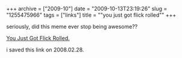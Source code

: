 +++
archive = ["2009-10"]
date = "2009-10-13T23:19:26"
slug = "1255475966"
tags = ["links"]
title = "\"you just got flick rolled\""
+++

seriously, did this meme ever stop being awesome??

[You Just Got Flick Rolled.][1]

i saved this link on 2008.02.28.

[1]: http://www.flickr.com/photos/boyshapedbox/2282655473/in/set-72157603957925616/

